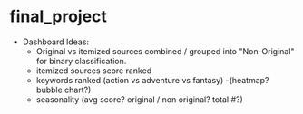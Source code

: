 # final_project

* Dashboard Ideas:
  - Original vs itemized sources combined / grouped into "Non-Original" for binary classification. 
  - itemized sources score ranked
  - keywords ranked (action vs adventure vs fantasy)
    -(heatmap? bubble chart?)
  - seasonality (avg score? original / non original? total #?)
  